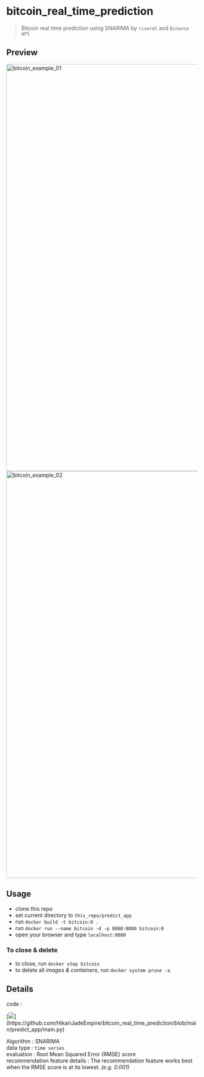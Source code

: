 # bitcoin_real_time_prediction

>Bitcoin real time prediction using SNARIMA by ```riverml``` and ```Binance API```

## Preview

<img width="1069" alt="bitcoin_example_01" src="https://github.com/HikariJadeEmpire/bitcoin_real_time_prediction/assets/118663358/b8d7c7c6-3aef-46a6-a75b-31297bea63b6">

<br>

<img width="1069" alt="bitcoin_example_02" src="https://github.com/HikariJadeEmpire/bitcoin_real_time_prediction/assets/118663358/e0804908-0125-449f-a758-0dcad9fee95d">

<br>

## Usage

- clone this repo
- set current directory to ```this_repo/predict_app```
- run ```docker build -t bitcoin:0 .```
- run ```docker run --name bitcoin -d -p 8080:8080 bitcoin:0```
- open your browser and type ```localhost:8080```

<h3>To close & delete</h3>

- to close, run ```docker stop bitcoin```
- to delete all *images & containers*, run ```docker system prune -a```

## Details

code : <br>

[![](https://img.shields.io/badge/Git-.py-rgb(208,211,212)?style=f?style=flat-square&logo=github&logoColor=white)](https://github.com/HikariJadeEmpire/bitcoin_real_time_prediction/blob/main/predict_app/main.py)

Algorithm : SNARIMA <br>
data type : ```time series``` <br>
evaluation : Root Mean Squared Error (RMSE) score <br>
recommendation feature details : The recommendation feature works best when the RMSE score is at its lowest. *(e.g. 0.001)*
